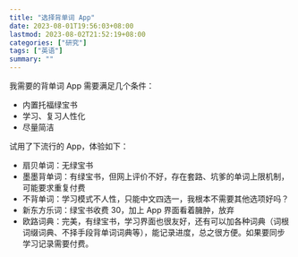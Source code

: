 ```yaml
---
title: "选择背单词 App"
date: 2023-08-01T19:56:03+08:00
lastmod: 2023-08-02T21:52:19+08:00
categories: ["研究"]
tags: ["英语"]
summary: ""
---
```


我需要的背单词 App 需要满足几个条件：
- 内置托福绿宝书
- 学习、复习人性化
- 尽量简洁

试用了下流行的 App，体验如下：
- 扇贝单词：无绿宝书
- 墨墨背单词：有绿宝书，但网上评价不好，存在套路、坑爹的单词上限机制，可能要求重复付费
- 不背单词：学习模式不人性，只能中文四选一，我根本不需要其他选项好吗？
- 新东方乐词：绿宝书收费 30，加上 App 界面看着臃肿，放弃
- 欧路词典：完美，有绿宝书，学习界面也很友好，还有可以加各种词典（词根词缀词典、不择手段背单词词典等），能记录进度，总之很方便。如果要同步学习记录需要付费。
